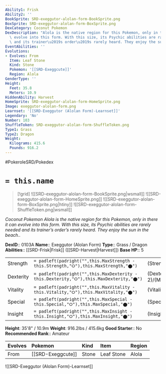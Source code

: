 ```yaml
---
Ability1: Frisk
Ability2: ''
BookSprite: SRD-exeggutor-alolan-form-BookSprite.png
BoxSprite: SRD-exeggutor-alolan-form-BoxSprite.png
DexCategory: Coconut Pokemon
DexDescription: "Alola is the native region for this Pokemon, only in there it can\
  \ evolve into this form. With this size, its Psychic abilities are rarely needed\
  \ and its trainer\u2019s order\u2019s rarely heard. They enjoy the sun in the beach.."
EventAbilities: ''
Evolutions:
- Evolves: From
  Item: Leaf Stone
  Kind: Stone
  Pokemon: '[[SRD-Exeggcute]]'
  Region: Alola
GenderType: ''
Height:
  Feet: 35.8
  Meters: 10.9
HiddenAbility: Harvest
HomeSprite: SRD-exeggutor-alolan-form-HomeSprite.png
Image: exeggutor-alolan-form.png
Learnset: '[[SRD-Exeggutor (Alolan Form)-Learnset]]'
Legendary: 'No'
Number: 103
ShuffleToken: SRD-exeggutor-alolan-form-ShuffleToken.png
Type1: Grass
Type2: Dragon
Weight:
  Kilograms: 415.6
  Pounds: 916.2
---
```


#PokeroleSRD/Pokedex

# `= this.name`

> [!grid]
> ![[SRD-exeggutor-alolan-form-BookSprite.png|wsmall]]
> ![[SRD-exeggutor-alolan-form-HomeSprite.png]]
> ![[SRD-exeggutor-alolan-form-BoxSprite.png|htiny]]
> ![[SRD-exeggutor-alolan-form-ShuffleToken.png|wsmall]]


*Coconut Pokemon*
*Alola is the native region for this Pokemon, only in there it can evolve into this form. With this size, its Psychic abilities are rarely needed and its trainer’s order’s rarely heard. They enjoy the sun in the beach..*

**DexID**:: 0103A
**Name**:: Exeggutor (Alolan Form)
**Type**:: Grass / Dragon
**Abilities**:: [[SRD-Frisk|Frisk]] ([[SRD-Harvest|Harvest]])
**Base HP**:: 5

|           |                                                                                        |                                          |
| --------- | -------------------------------------------------------------------------------------- | ---------------------------------------- |
| Strength  | `= padleft(padright("",this.MaxStrength - this.Strength,"⭘"),this.MaxStrength,"⬤")`    | (Strength::3)/(MaxStrength::6)   |
| Dexterity | `= padleft(padright("",this.MaxDexterity - this.Dexterity,"⭘"),this.MaxDexterity,"⬤")` | (Dexterity:: 2)/(MaxDexterity::4) |
| Vitality  | `= padleft(padright("",this.MaxVitality - this.Vitality,"⭘"),this.MaxVitality,"⬤")`    | (Vitality::2)/(MaxVitality::5)   |
| Special   | `= padleft(padright("",this.MaxSpecial - this.Special,"⭘"),this.MaxSpecial,"⬤")`       | (Special::3)/(MaxSpecial::7)     |
| Insight   | `= padleft(padright("",this.MaxInsight - this.Insight,"⭘"),this.MaxInsight,"⬤")`       | (Insight::2)/(MaxInsight::5)     |

**Height**: 35'8" / 10.9m
**Weight**: 916.2lbs / 415.6kg
**Good Starter**:: No
**Recommended Rank**:: Amateur

| Evolves   | Pokemon           | Kind   | Item       | Region   |
|:----------|:------------------|:-------|:-----------|:---------|
| From      | [[SRD-Exeggcute]] | Stone  | Leaf Stone | Alola    |

![[SRD-Exeggutor (Alolan Form)-Learnset]]